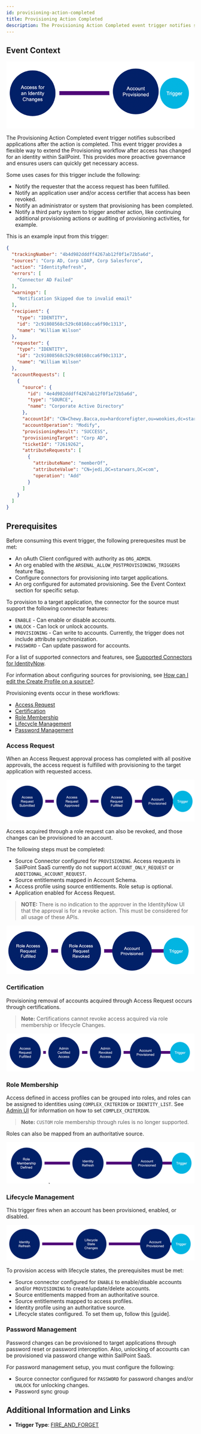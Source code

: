 ```yaml
---
id: provisioning-action-completed
title: Provisioning Action Completed
description: The Provisioning Action Completed event trigger notifies subscribed applications after the action is completed.
---
```


## Event Context

![Flow](./img/provisioning-action.png)

The Provisioning Action Completed event trigger notifies subscribed applications after the action is completed. This event trigger provides a flexible way to extend the Provisioning workflow after access has changed for an identity within SailPoint. This provides more proactive governance and ensures users can quickly get necessary access. 

Some uses cases for this trigger include the following:

- Notify the requester that the access request has been fulfilled.
- Notify an application user and/or access certifier that access has been revoked.
- Notify an administrator or system that provisioning has been completed.
- Notify a third party system to trigger another action, like continuing additional provisioning actions or auditing of provisioning activities, for example.

This is an example input from this trigger:

```json
{
  "trackingNumber": "4b4d982dddff4267ab12f0f1e72b5a6d",
  "sources": "Corp AD, Corp LDAP, Corp Salesforce",
  "action": "IdentityRefresh",
  "errors": [
    "Connector AD Failed"
  ],
  "warnings": [
    "Notification Skipped due to invalid email"
  ],
  "recipient": {
    "type": "IDENTITY",
    "id": "2c91808568c529c60168cca6f90c1313",
    "name": "William Wilson"
  },
  "requester": {
    "type": "IDENTITY",
    "id": "2c91808568c529c60168cca6f90c1313",
    "name": "William Wilson"
  },
  "accountRequests": [
    {
      "source": {
        "id": "4e4d982dddff4267ab12f0f1e72b5a6d",
        "type": "SOURCE",
        "name": "Corporate Active Directory"
      },
      "accountId": "CN=Chewy.Bacca,ou=hardcorefigter,ou=wookies,dc=starwars,dc=com",
      "accountOperation": "Modify",
      "provisioningResult": "SUCCESS",
      "provisioningTarget": "Corp AD",
      "ticketId": "72619262",
      "attributeRequests": [
        {
          "attributeName": "memberOf",
          "attributeValue": "CN=jedi,DC=starwars,DC=com",
          "operation": "Add"
        }
      ]
    }
  ]
}
```

## Prerequisites

Before consuming this event trigger, the following prerequesites must be met:

- An oAuth Client configured with authority as `ORG_ADMIN`.
- An org enabled with the `ARSENAL_ALLOW_POSTPROVISIONING_TRIGGERS` feature flag.
- Configure connectors for provisioning into target applications.
- An org configured for automated provisioning. See the Event Context section for specific setup.

To provision to a target application, the connector for the source must support the following connector features:

- `ENABLE` - Can enable or disable accounts.
- `UNLOCK` - Can lock or unlock accounts.
- `PROVISIONING` - Can write to accounts. Currently, the trigger does not include attribute synchronization.
- `PASSWORD` - Can update password for accounts.

For a list of supported connectors and features, see [Supported Connectors for IdentityNow](https://community.sailpoint.com/t5/Connectors/Supported-Sources-Connectors-for-IdentityNow/ta-p/80019).

For information about configuring sources for provisioning, see [How can I edit the Create Profile on a source?](https://community.sailpoint.com/t5/Connectors/How-can-I-edit-the-Create-Profile-on-a-source/ta-p/74429).

Provisioning events occur in these workflows:

- [Access Request](#access-request)
- [Certification](#certification)
- [Role Membership](#role-membership)
- [Lifecycle Management](#lifecycle-management)
- [Password Management](#password-management)

### Access Request

When an Access Request approval process has completed with all positive approvals, the access request is fulfilled with provisioning to the target application with requested access.

![Flow](./img/provisioning-access-request.png)

Access acquired through a role request can also be revoked, and those changes can be provisioned to an account.

The following steps must be completed:

- Source Connector configured for `PROVISIONING`.
Access requests in SailPoint SaaS currently do not support `ACCOUNT_ONLY_REQUEST` or `ADDITIONAL_ACCOUNT_REQUEST`.
- Source entitlements mapped in Account Schema.
- Access profile using source entitlements. Role setup is optional.
- Application enabled for Access Request.

> **NOTE:** There is no indication to the approver in the IdentityNow UI that the approval is for a revoke action. This must be considered for all usage of these APIs.

![Flow](./img/provisioning-access-request-2.png)

### Certification

Provisioning removal of accounts acquired through Access Request occurs through certifications.
> **Note:** Certifications cannot revoke access acquired via role membership or lifecycle Changes.

![Flow](./img/provisioning-access-request-certification.png)

### Role Membership

Access defined in access profiles can be grouped into roles, and roles can be assigned to identities using `COMPLEX_CRITERION` or `IDENTITY_LIST`. See [Admin UI](https://community.sailpoint.com/t5/Admin-Help/Standard-Role-Membership-Criteria-Options/ta-p/74392) for information on how to set `COMPLEX_CRITERION`.
> **Note:** `CUSTOM` role membership through rules is no longer supported.

Roles can also be mapped from an authoritative source.

![Flow](./img/provisioning-role-membership.png)

### Lifecycle Management

This trigger fires when an account has been provisioned, enabled, or disabled.

![Flow](./img/provisioning-lifecycle-management.png)

To provision access with lifecycle states, the prerequisites must be met:

- Source connector configured for `ENABLE` to enable/disable accounts and/or `PROVISIONING` to create/update/delete accounts.
- Source entitlements mapped from an authoritative source.
- Source entitlements mapped to access profiles.
- Identity profile using an authoritative source.
- Lifecycle states configured. To set them up, follow this [guide].

### Password Management

Password changes can be provisioned to target applications through password reset or password interception. Also, unlocking of accounts can be provisioned via password change within SailPoint SaaS.

For password management setup, you must configure the following:

- Source connector configured for `PASSWORD` for password changes and/or `UNLOCK` for unlocking changes.
- Password sync group

## Additional Information and Links

- **Trigger Type**: [FIRE_AND_FORGET](../trigger-types.md#fire-and-forget)
 <!-- [Input schema](https://developer.sailpoint.com/apis/beta/#section/Provisioning-Completed-Event-Trigger-Input) -->
